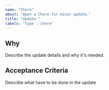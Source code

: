 ```yaml
---
name: "Chore"
about: "Open a Chore for minor update."
title: "Update "
labels: "type : chore"
---
```


## Why

Describe the update details and why it's needed.

## Acceptance Criteria

Describe what have to be done in the update
